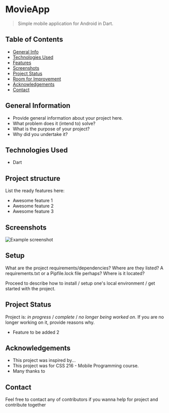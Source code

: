 # MovieApp
> Simple mobile application for Android in Dart.

## Table of Contents
* [General Info](#general-information)
* [Technologies Used](#technologies-used)
* [Features](#features)
* [Screenshots](#screenshots)
* [Project Status](#project-status)
* [Room for Improvement](#room-for-improvement)
* [Acknowledgements](#acknowledgements)
* [Contact](#contact)
<!-- * [License](#license) -->


## General Information
- Provide general information about your project here.
- What problem does it (intend to) solve?
- What is the purpose of your project?
- Why did you undertake it?
<!-- You don't have to answer all the questions - just the ones relevant to your project. -->


## Technologies Used
- Dart

## Project structure
List the ready features here:
- Awesome feature 1
- Awesome feature 2
- Awesome feature 3

## Screenshots
![Example screenshot](./img/screenshot.png)
<!-- If you have screenshots you'd like to share, include them here. -->


## Setup
What are the project requirements/dependencies? Where are they listed? A requirements.txt or a Pipfile.lock file perhaps? Where is it located?

Proceed to describe how to install / setup one's local environment / get started with the project.




## Project Status
Project is: _in progress_ / _complete_ / _no longer being worked on_. If you are no longer working on it, provide reasons why.


- Feature to be added 2


## Acknowledgements

- This project was inspired by...
- This project was for CSS 216 - Mobile Programming course.
- Many thanks to 


## Contact
Feel free to contact any of contributors if you wanna help for project and contribute together


